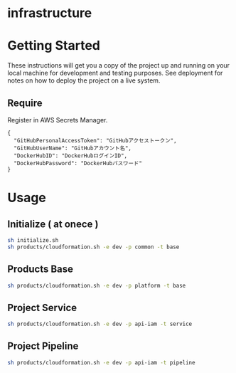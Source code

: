 # infrastructure

# Getting Started

These instructions will get you a copy of the project up and running on your local machine for development and testing purposes. See deployment for notes on how to deploy the project on a live system.

## Require

Register in AWS Secrets Manager.

```
{
  "GitHubPersonalAccessToken": "GitHubアクセストークン",
  "GitHubUserName": "GitHubアカウント名",
  "DockerHubID": "DockerHubログインID",
  "DockerHubPassword": "DockerHubパスワード"
}
```

# Usage

## Initialize ( at onece )

```bash
sh initialize.sh
sh products/cloudformation.sh -e dev -p common -t base
```

## Products Base

```bash
sh products/cloudformation.sh -e dev -p platform -t base
```

## Project Service

```bash
sh products/cloudformation.sh -e dev -p api-iam -t service
```

## Project Pipeline

```bash
sh products/cloudformation.sh -e dev -p api-iam -t pipeline
```
